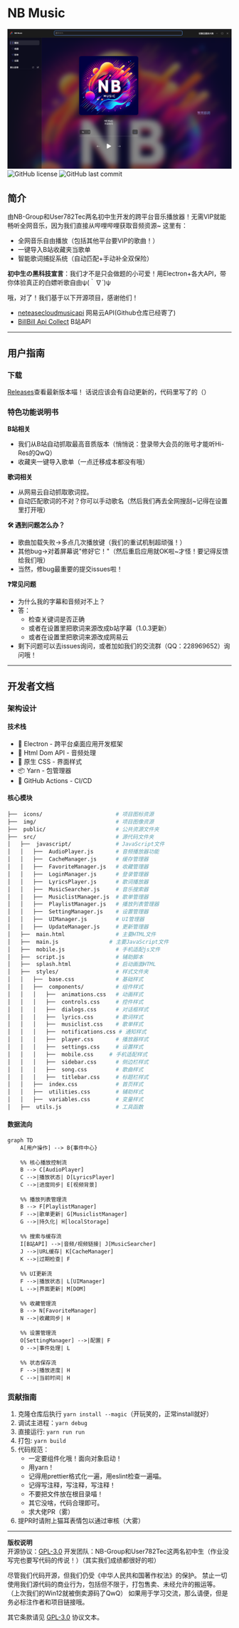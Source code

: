 # NB Music

![页面截图](image.png)
![GitHub license](https://img.shields.io/github/license/NB-Group/NB_Music)
![GitHub last commit](https://img.shields.io/github/last-commit/NB-Group/NB_Music)
## 简介
由NB-Group和User782Tec两名初中生开发的跨平台音乐播放器！无需VIP就能畅听全网音乐，因为我们直接从哔哩哔哩获取音频资源~ 
这里有：
- 全网音乐自由播放（包括其他平台要VIP的歌曲！）
- 一键导入B站收藏夹当歌单
- 智能歌词捕捉系统（自动匹配+手动补全双保险）

**初中生の黑科技宣言**：我们才不是只会做题的小可爱！用Electron+各大API，带你体验真正的白嫖听歌自由ψ(｀∇´)ψ

哦，对了！我们基于以下开源项目，感谢他们！
- [neteasecloudmusicapi](https://gitlab.com/Binaryify/neteasecloudmusicapi) 网易云API(Github仓库已经寄了)
- [BillBill Api Collect](https://github.com/SocialSisterYi/bilibili-API-collect) B站API
---

## 用户指南

### 下载
[Releases](https://github.com/NB-Group/NB_Music/releases)查看最新版本喵！
话说应该会有自动更新的，代码里写了的（）
### 特色功能说明书
**B站相关**  
- 我们从B站自动抓取最高音质版本（悄悄说：登录带大会员的账号才能听Hi-Res的QwQ）
- 收藏夹一键导入歌单（一点迁移成本都没有哦）

**歌词相关**
- 从网易云自动抓取歌词捏。  
- 自动匹配歌词的不对？你可以手动歌名（然后我们再去全网搜刮~记得在设置里打开哦）

**🛠️ 遇到问题怎么办？**  
- 歌曲加载失败→多点几次播放键（我们的重试机制超顽强！）
- 其他bug→对着屏幕说"修好它！"（然后重启应用就OK啦~才怪！要记得反馈给我们哦）
- 当然，修bug最重要的提交issues啦！

**❓常见问题**
- 为什么我的字幕和音频对不上？
- 答：
    - 检查关键词是否正确
    - 或者在设置里把歌词来源改成b站字幕（1.0.3更新）
    - 或者在设置里把歌词来源改成网易云
- 剩下问题可以去issues询问，或者加如我们的交流群（QQ：228969652）询问哦！
  
---

## 开发者文档

### 架构设计


#### 技术栈

- 🚀 Electron - 跨平台桌面应用开发框架
- 🎵 Html Dom API - 音频处理
- 🎨 原生 CSS - 界面样式
- 📦 Yarn - 包管理器
- 🔄 GitHub Actions - CI/CD
#### 核心模块
```bash
├──  icons/                       # 项目图标资源
├──  img/                         # 项目图像资源
├──  public/                      # 公共资源文件夹
├──  src/                         # 源代码文件夹
│   ├──  javascript/              # JavaScript文件
│   │   ├──  AudioPlayer.js       # 音频播放器功能
│   │   ├──  CacheManager.js      # 缓存管理器
│   │   ├──  FavoriteManager.js   # 收藏管理器
│   │   ├──  LoginManager.js      # 登录管理器
│   │   ├──  LyricsPlayer.js      # 歌词播放器
│   │   ├──  MusicSearcher.js     # 音乐搜索器
│   │   ├──  MusiclistManager.js  # 歌单管理器
│   │   ├──  PlaylistManager.js   # 播放列表管理器
│   │   ├──  SettingManager.js    # 设置管理器
│   │   ├──  UIManager.js         # UI管理器
│   │   ├──  UpdateManager.js     # 更新管理器
│   ├──  main.html                # 主要HTML文件
│   ├──  main.js                # 主要JavaScript文件
│   ├──  mobile.js                # 手机适配js文件
│   ├──  script.js                # 辅助脚本
│   ├──  splash.html              # 启动画面HTML
│   ├──  styles/                  # 样式文件夹
│   │   ├──  base.css             # 基础样式
│   │   ├──  components/          # 组件样式
│   │   │   ├──  animations.css   # 动画样式
│   │   │   ├──  controls.css     # 控件样式
│   │   │   ├──  dialogs.css      # 对话框样式
│   │   │   ├──  lyrics.css       # 歌词样式
│   │   │   ├──  musiclist.css    # 歌单样式
│   │   │   ├──  notifications.css # 通知样式
│   │   │   ├──  player.css       # 播放器样式
│   │   │   ├──  settings.css     # 设置样式
│   │   │   ├──  mobile.css     # 手机适配样式
│   │   │   ├──  sidebar.css      # 侧边栏样式
│   │   │   ├──  song.css         # 歌曲样式
│   │   │   ├──  titlebar.css     # 标题栏样式
│   │   ├──  index.css            # 首页样式
│   │   ├──  utilities.css        # 辅助样式
│   │   ├──  variables.css        # 变量样式
│   ├──  utils.js                 # 工具函数

```

#### 数据流向
```mermaid
graph TD
    A[用户操作] --> B{事件中心}
    
    %% 核心播放控制流
    B --> C[AudioPlayer]
    C -->|播放状态| D[LyricsPlayer]
    C -->|进度同步| E[视频背景]
    
    %% 播放列表管理流
    B --> F[PlaylistManager]
    F -->|歌单更新| G[MusiclistManager]
    G -->|持久化| H[localStorage]
    
    %% 搜索与缓存流
    I[B站API] -->|音频/视频链接| J[MusicSearcher]
    J -->|URL缓存| K[CacheManager]
    K -->|过期检查| F
    
    %% UI更新流
    F -->|播放状态| L[UIManager]
    L -->|界面更新| M[DOM]
    
    %% 收藏管理流
    B --> N[FavoriteManager]
    N -->|收藏同步| H
    
    %% 设置管理流
    O[SettingManager] -->|配置| F
    O -->|事件处理| L

    %% 状态保存流
    F -->|播放进度| H
    C -->|当前时间| H
```

### 贡献指南
1. 克隆仓库后执行 `yarn install --magic`（开玩笑的，正常install就好）
2. 调试主进程：`yarn debug`
3. 直接运行: `yarn run run`
4. 打包: `yarn build`
5. 代码规范：
   - 一定要组件化哦！面向对象启动！
   - 用yarn！
   - 记得用prettier格式化一遍，用eslint检查一遍喵。
   - 记得写注释，写注释，写注释！
   - 不要把文件放在根目录喵！
   - 其它没啥，代码合理即可。
   - 求大佬PR（雾）
6. 提PR时请附上猫耳表情包以通过审核（大雾）

---

**版权说明**  
开源协议：[GPL-3.0](LICENSE) 
开发团队：NB-Group和User782Tec这两名初中生（作业没写完也要写代码的传说！）（其实我们成绩都很好的啦）

尽管我们代码开源，但我们仍受《中华人民共和国著作权法》的保护。
禁止一切使用我们源代码的商业行为，包括但不限于，打包售卖、未经允许的搬运等。
（上次我们的Win12就被倒卖源码了QwQ）
如果用于学习交流，那么请便，但是务必标注作者和项目链接哦。

其它条款请见 [GPL-3.0](LICENSE) 协议文本。
